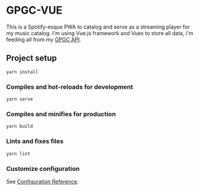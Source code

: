 # GPGC-VUE

This is a Spotify-esque PWA to catalog and serve as a streaming player for my music catalog. I'm using Vue.js framework and Vuex to store all data, i'm feeding all from my <a href="https://github.com/guerrinharj/gpgc-api"> GPGC API</a>.

## Project setup
```
yarn install
```

### Compiles and hot-reloads for development
```
yarn serve
```

### Compiles and minifies for production
```
yarn build
```

### Lints and fixes files
```
yarn lint
```

### Customize configuration
See [Configuration Reference](https://cli.vuejs.org/config/).
